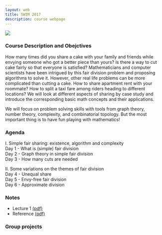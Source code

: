 ```yaml
---
layout: web
title: SWIM 2017
description: course webpage
--- 
```

[<img src="../images/SWIM.png" >](http://www.smithsonianmag.com/arts-culture/wayne-thiebaud-is-not-a-pop-artist-57060/) 

### Course Description and Obejctives
How many times did you share a cake with your family and friends while envying someone who got a better piece than yours? Is there a way to cut cake fairly so that everyone is satisfied? Mathematicians and computer scientists have been intrigued by this fair division problem and proposing algorithms to solve it. However, other real life problems can be more complicated than cutting a cake. How to share apartment rent with your roommate? How to split a taxi fare among riders heading to different locations? We will look at different aspects of sharing by case study and introduce the corresponding basic math concepts and their applications.

We will focus on problem solving skills with tools from graph theory, number theory, complexity, and combinatorial topology. But the most important thing is to have fun playing with mathematics!

### Agenda
I.  Simple fair sharing: existence, algorithm and complexity <br/>
Day 1 - What is (simple) fair division  <br/>
Day 2 - Graph theory in simple fair division  <br/>
Day 3 - How many cuts are needed <br/>

II. Some variations on the themes of fair division  <br/>
Day 4 - Unequal share  <br/>
Day 5 - Envy-free fair division  <br/>
Day 6 - Approximate division  <br/>

### Notes
* Lecture 1 [(pdf)](https://github.com/sshanshans/swim2017/blob/master/notes.pdf) <br />
* Reference [(pdf)](https://github.com/sshanshans/swim2017/blob/master/reference.pdf) <br />

### Group projects


